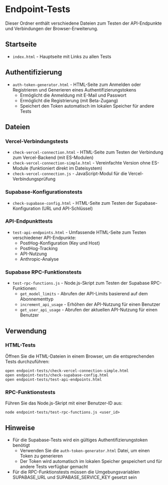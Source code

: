 # Endpoint-Tests

Dieser Ordner enthält verschiedene Dateien zum Testen der API-Endpunkte und Verbindungen der Browser-Erweiterung.

## Startseite

- `index.html` - Hauptseite mit Links zu allen Tests

## Authentifizierung

- `auth-token-generator.html` - HTML-Seite zum Anmelden oder Registrieren und Generieren eines Authentifizierungstokens
  - Ermöglicht die Anmeldung mit E-Mail und Passwort
  - Ermöglicht die Registrierung (mit Beta-Zugang)
  - Speichert den Token automatisch im lokalen Speicher für andere Tests

## Dateien

### Vercel-Verbindungstests
- `check-vercel-connection.html` - HTML-Seite zum Testen der Verbindung zum Vercel-Backend (mit ES-Modulen)
- `check-vercel-connection-simple.html` - Vereinfachte Version ohne ES-Module (funktioniert direkt im Dateisystem)
- `check-vercel-connection.js` - JavaScript-Modul für die Vercel-Verbindungsprüfung

### Supabase-Konfigurationstests
- `check-supabase-config.html` - HTML-Seite zum Testen der Supabase-Konfiguration (URL und API-Schlüssel)

### API-Endpunkttests
- `test-api-endpoints.html` - Umfassende HTML-Seite zum Testen verschiedener API-Endpunkte:
  - PostHog-Konfiguration (Key und Host)
  - PostHog-Tracking
  - API-Nutzung
  - Anthropic-Analyse

### Supabase RPC-Funktionstests
- `test-rpc-functions.js` - Node.js-Skript zum Testen der Supabase RPC-Funktionen:
  - `get_model_limits` - Abrufen der API-Limits basierend auf dem Abonnementtyp
  - `increment_api_usage` - Erhöhen der API-Nutzung für einen Benutzer
  - `get_user_api_usage` - Abrufen der aktuellen API-Nutzung für einen Benutzer

## Verwendung

### HTML-Tests
Öffnen Sie die HTML-Dateien in einem Browser, um die entsprechenden Tests durchzuführen:
```
open endpoint-tests/check-vercel-connection-simple.html
open endpoint-tests/check-supabase-config.html
open endpoint-tests/test-api-endpoints.html
```

### RPC-Funktionstests
Führen Sie das Node.js-Skript mit einer Benutzer-ID aus:
```
node endpoint-tests/test-rpc-functions.js <user_id>
```

## Hinweise
- Für die Supabase-Tests wird ein gültiges Authentifizierungstoken benötigt
  - Verwenden Sie die `auth-token-generator.html` Datei, um einen Token zu generieren
  - Der Token wird automatisch im lokalen Speicher gespeichert und für andere Tests verfügbar gemacht
- Für die RPC-Funktionstests müssen die Umgebungsvariablen SUPABASE_URL und SUPABASE_SERVICE_KEY gesetzt sein
